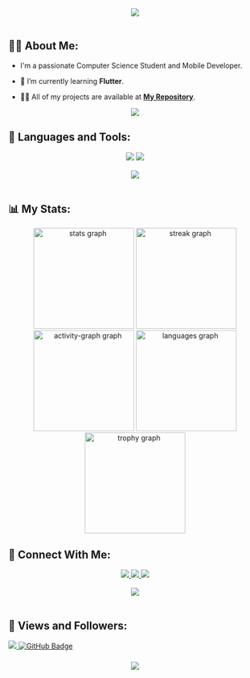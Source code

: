<div align="center">
    <img src="https://readme-typing-svg.herokuapp.com/?font=Righteous&size=35&center=true&vCenter=true&width=500&height=70&duration=4000&lines=Hi+There!+👋;+I'm+Ahmed+Omar!+😎;" />
</div>

<br>

## 🙋‍♂️ About Me:

- I'm a passionate Computer Science Student and Mobile Developer.

- 🌱 I’m currently learning **Flutter**.

- 👨‍💻 All of my projects are available at **[My Repository](https://github.com/AhmedOmarG3?page=1&tab=repositories)**.

<div align="center">
    <img src="https://user-images.githubusercontent.com/73097560/115834477-dbab4500-a447-11eb-908a-139a6edaec5c.gif" />
    <br>
</div>


## 🚀 Languages and Tools:
<div align="center">
    <img src="https://skillicons.dev/icons?i=flutter,dart,firebase,bloc,hive,java,git" />
    <img src="https://skillicons.dev/icons?i=github,androidstudio,git,vscode" /><br>
</div>

<br>
<div align="center">
    <img src="https://user-images.githubusercontent.com/73097560/115834477-dbab4500-a447-11eb-908a-139a6edaec5c.gif" />
</div>
<br>

## 📊 My Stats:
<div align="center">
    
  <img src="https://github-readme-stats.vercel.app/api?username=AhmedOmarG3&hide_title=false&hide_rank=false&show_icons=true&include_all_commits=true&count_private=true&disable_animations=false&theme=radical&locale=en&hide_border=true" height="200" alt="stats graph"  />
  <img src="https://streak-stats.demolab.com?user=AhmedOmarG3&locale=en&mode=daily&theme=radical&hide_border=true&border_radius=5&date_format=j%20M%5B%20Y%5D" height="200" alt="streak graph"  />
  <img src="https://github-readme-activity-graph.vercel.app/graph?username=AhmedOmarG3&theme=redical&hide_border=true&area=true" height="200" alt="activity-graph graph"  />
  <img src="https://github-readme-stats.vercel.app/api/top-langs/?username=AhmedOmarG3&locale=en&hide_title=false&layout=compact&card_width=320&langs_count=4&theme=radical&hide_border=true" height="200" alt="languages graph"/>
  <img src="https://github-profile-trophy.vercel.app?username=AhmedOmarG3&no-frame=true&no-bg=true&theme=radical" height="200" alt="trophy graph"  />
</div>


## 🤝 Connect With Me:

<div align="center">
    <a href="https://www.linkedin.com/in/ahmed-omar-ahmed" target="_blank">
        <img src="https://img.shields.io/badge/LinkedIn-0077B5?style=for-the-badge&logo=linkedin&logoColor=white" target="_blank" />
    </a>
  <a href="mailto:ahmedomar2441@gmail.com">
    <img src="https://img.shields.io/badge/Gmail-333333?style=for-the-badge&logo=gmail&logoColor=red" />
 

  </a>
     </a>
     <a href="https://t.me/AhmedOmarG3">
    <img src="https://img.shields.io/badge/Telegram-0077B5?style=for-the-badge&logo=telegram&logoColor=white" />
  </a>
</div>

<br>
<div align="center">
    <img src="https://user-images.githubusercontent.com/73097560/115834477-dbab4500-a447-11eb-908a-139a6edaec5c.gif" />
</div>
<br>

## 💜 Views and Followers:

<a href="https://github.com/AhmedOmarG3/github-profile-views-counter">
    <img src="https://komarev.com/ghpvc/?username=AhmedOmarG3">
</a>
<a href="https://github.com/AhmedOmarG3?tab=followers"><img src="https://img.shields.io/github/followers/AhmedOmarG3?label=Followers&style=social" alt="GitHub Badge"></a>
<h3 align="center">
    <img src="https://readme-typing-svg.herokuapp.com/?font=Righteous&size=25&center=true&vCenter=true&width=500&height=70&duration=4000&lines=Thanks+for+visiting!+❤️;+Shoot+me+a+message+on+Linkedin!;I'm+Long+Life+Learner">
</h3>

<br/>
